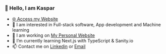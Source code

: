 ### 👋 Hello, I am Kaspar
- [&#x1F310; Access my Website](https://my-personal-website-flame.vercel.app/)
- 👀 I am interested in Full-stack software, App development and Machine learning
- 🔭 I am working on [My Personal Website](https://github.com/10407512/my-personal-website)
- 🌱 I’m currently learning Next.js with TypeScript & Sanity.io
- 📫 Contact me on [Linkedin](https://www.linkedin.com/in/kaspar-knøsgaard/) or [Email](mailto:kasparknoes@hotmail.com)
